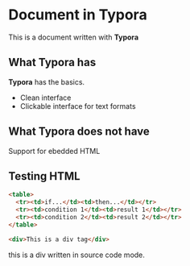 # Document in Typora

This is a document written with **Typora**



## What Typora has

**Typora** has the basics.

- Clean interface
- Clickable interface for text formats



## What Typora does not have

Support for ebedded HTML



##  Testing HTML



```html
<table>
  <tr><td>if...</td><td>then...</td></tr>
  <tr><td>condition 1</td><td>result 1</td></tr>
  <tr><td>condition 2</td><td>result 2</td></tr>
</table>
```



```html
<div>This is a div tag</div>
```
<div> this is a div written in source code mode.<div>
